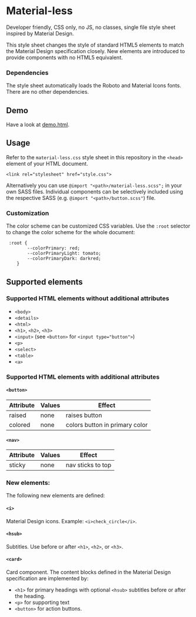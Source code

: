 # Material-less

Developer friendly, CSS only, no JS, no classes, single file style sheet inspired by Material Design.

This style sheet changes the style of standard HTML5 elements to match the Material Design specification closely.
New elements are introduced to provide components with no HTML5 equivalent.

### Dependencies

The style sheet automatically loads the Roboto and Material Icons fonts. There are no other dependencies.

## Demo

Have a look at [demo.html](http://htmlpreview.github.io/?https://github.com/infobaleen/material-less/blob/master/demo.html).

## Usage

Refer to the `material-less.css` style sheet in this repository in the `<head>` element of your HTML document.

```
<link rel="stylesheet" href="style.css">
```

Alternatively you can use `@import "<path>/material-less.scss";` in your own SASS files.
Individual components can be selectively included using the respective SASS (e.g. `@import "<path>/button.scss"`) file.

### Customization

The color scheme can be customized CSS variables. Use the `:root` selector to change the color scheme for the whole document:
```
 :root {
        --colorPrimary: red;
        --colorPrimaryLight: tomato;
        --colorPrimaryDark: darkred;
    }
```

## Supported elements

### Supported HTML elements without additional attributes

* `<body>`
* `<details>`
* `<html>`
* `<h1>`, `<h2>`, `<h3>`
* `<input>` (see `<button>` for `<input type="button">`)
* `<p>`
* `<select>`
* `<table>`
* `<a>`


### Supported HTML elements with additional attributes

#### `<button>`

| Attribute | Values | Effect |
| --- | --- | --- |
| raised | none | raises button |
| colored | none | colors button in primary color |

#### `<nav>`

| Attribute | Values | Effect |
| --- | --- | --- |
| sticky | none | nav sticks to top |

### New elements:

The following new elements are defined:

#### `<i>`
Material Design icons. Example: `<i>check_circle</i>`.

#### `<hsub>`
Subtitles. Use before or after `<h1>`, `<h2>`, or `<h3>`.

#### `<card>`
Card component. The content blocks defined in the Material Design specification are implemented by:
* `<h1>` for primary headings with optional `<hsub>` subtitles before or after the heading.
* `<p>` for supporting text
* `<button>` for action buttons.
